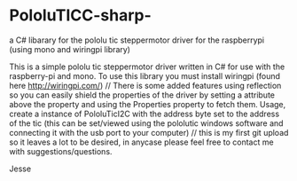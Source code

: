 # PololuTICC-sharp-
a C# libarary for the pololu tic steppermotor driver for the raspberrypi (using mono and wiringpi library)

This is a simple pololu tic steppermotor driver written in C# for use with the raspberry-pi and mono.
To use this library you must install wiringpi (found here http://wiringpi.com/)
//
There is some added features using reflection so you can easily shield the properties of the driver by setting a attribute above the property
and using the Properties property to fetch them.
Usage, create a instance of PololuTicI2C with the address byte set to the address of the tic (this can be set/viewed using the pololutic windows software and connecting it with the usb port to your computer)
//
this is my first git upload so it leaves a lot to be desired, in anycase please feel free to contact me with suggestions/questions.

Jesse
